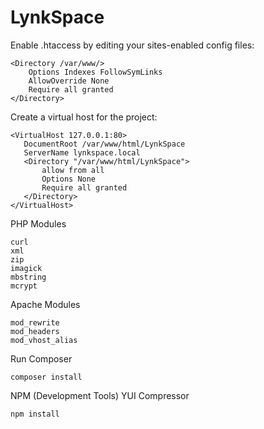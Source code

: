 # LynkSpace

Enable .htaccess by editing your sites-enabled config files:

```
<Directory /var/www/>
    Options Indexes FollowSymLinks
    AllowOverride None
    Require all granted
</Directory>
 ```
 Create a virtual host for the project:
 ```
<VirtualHost 127.0.0.1:80>
    DocumentRoot /var/www/html/LynkSpace
    ServerName lynkspace.local
    <Directory "/var/www/html/LynkSpace">
        allow from all
        Options None
        Require all granted
    </Directory>
</VirtualHost>
 ```
 PHP Modules
```
curl
xml
zip
imagick
mbstring
mcrypt
```
 Apache Modules
```
mod_rewrite
mod_headers
mod_vhost_alias
```
Run Composer
```
composer install
```
NPM (Development Tools)
YUI Compressor
```
npm install
```